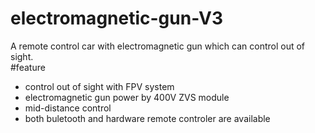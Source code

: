 # electromagnetic-gun-V3
A remote control car with electromagnetic gun which can control out of sight.  
#feature  
- control out of sight with FPV system
- electromagnetic gun power by 400V ZVS module
- mid-distance control
- both buletooth and hardware remote controler are available
